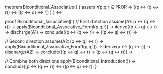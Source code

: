 theorem Biconditional_Associative() {
  assert(
    ∀p,q,r ∈ PROP ⇒ ((p ↔ (q ↔ r)) ↔ ((p ↔ q) ↔ r))
  )
} ↔

proof Biconditional_Associative() {
  // First direction
  assume(A1: p ↔ (q ↔ r)) →
  apply(Biconditional_Associative_Form1(p,q,r)) →
  derive((p ↔ q) ↔ r) →
  discharge(A1) →
  conclude((p ↔ (q ↔ r)) → ((p ↔ q) ↔ r)) →

  // Second direction
  assume(A2: (p ↔ q) ↔ r) →
  apply(Biconditional_Associative_Form1(p,q,r)) →
  derive(p ↔ (q ↔ r)) →
  discharge(A2) →
  conclude(((p ↔ q) ↔ r) → (p ↔ (q ↔ r))) →

  // Combine both directions
  apply(Biconditional_Introduction()) →
  conclude((p ↔ (q ↔ r)) ↔ ((p ↔ q) ↔ r))
}